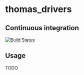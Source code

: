 # thomas_drivers

Continuous integration
----------------------
[![Build Status](https://zjurolab.pagekite.me/buildStatus/icon?job=thomas_drivers)](https://b1badd9e.ngrok.io/buildStatus/icon?job=thomas_drivers)

Usage
----------------------
TODO
